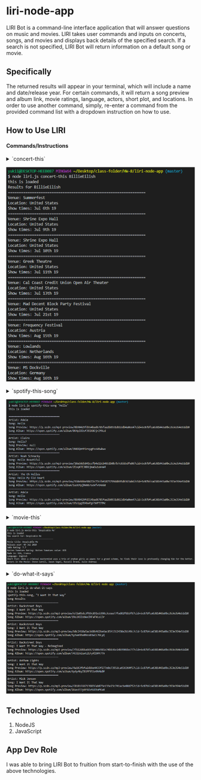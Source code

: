 # liri-node-app #

LIRI Bot is a command-line interface application that will answer questions on music and movies. LIRI takes user commands and inputs on concerts, songs, and movies and displays back details of the specified search. If a search is not specified, LIRI Bot will return information on a default song or movie. 

## Specifically ##

The returned results will appear in your terminal, which will include a name and date/release year. For certain commands, it will return a song preview and album link, movie ratings, language, actors, short plot, and locations. In order to use another command, simply, re-enter a command from the provided command list with a dropdown instruction on how to use.

## How to Use LIRI ##

#### Commands/Instructions ####
<details>
    <summary>`concert-this`</summary>
    <p>To begin, enter in the Terminal: `node liri.js concert-this <artist/band name here>`

    The concert-this command returns any concerts of the given artist or band that you're interested in with the venue name, location, and the date of where they will be performing.</p>
</details>

![picture alt](\images\concert-this.png "concert-this command")

<details>
    <summary>`spotify-this-song`</summary>
    <p>To begin, enter in the Terminal: `node liri.js spotify-this-song '<song name here>'`

    The spotify-this-song command returns five searches from the Spotify API that is similar or related to the song search provided. LIRI will provide the artist(s), song name, preview link of the song from Spotify, and the album link</p>
    
</details>

![picture alt](\images\spotify-this-song.png "spotify-this-song command")

<details>
    <summary>`movie-this`</summary>
    <p>To begin, enter in the Terminal: `node liri.js movie-this '<movie name here>'`

    The movie-this command returns the movie from the OMDB API that is similar or related to the movie searched. LIRI will provide the title of the movie, release year, IMDB rating, Rotten Tomatoes rating, country where the movie was produced, language, short plot, and actors in the movie.</p>
    
</details>

![picture alt](\images\movie-this.png "movie-this command")

<details>
    <summary>`do-what-it-says`</summary>
    <p>To begin, enter in the Terminal: `node liri.js do-what-it-says`
    
    The do-what-it-says command will run a default command and search entered in the random.txt file. In the random.txt file, command and search can be changed with any of the above commands and search that you would like.</p>
    
</details>

![picture alt](\images\do-what-it-says.png "do-what-it-says command")

## Technologies Used ##

1. NodeJS
2. JavaScript

## App Dev Role ##

I was able to bring LIRI Bot to fruition from start-to-finish with the use of the above technologies. 
